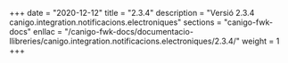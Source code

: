 +++
date        = "2020-12-12"
title       = "2.3.4"
description = "Versió 2.3.4 canigo.integration.notificacions.electroniques"
sections    = "canigo-fwk-docs"
enllac		= "/canigo-fwk-docs/documentacio-llibreries/canigo.integration.notificacions.electroniques/2.3.4/"
weight		= 1
+++
